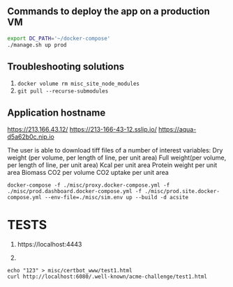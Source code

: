 
## Commands to deploy the app on a production VM

``` bash
export DC_PATH='~/docker-compose'
./manage.sh up prod
```
## Troubleshooting solutions
1. `docker volume rm misc_site_node_modules`
2. `git pull --recurse-submodules`


## Application hostname 
https://213.166.43.12/
https://213-166-43-12.sslip.io/
https://aqua-d5a62b0c.nip.io

The user is able to download tiff files of a number of interest variables:
	Dry weight (per volume, per length of line, per unit area)
	Full weight(per volume, per length of line, per unit area)
	Kcal per unit area
	Protein weight per unit area
	Biomass CO2 per volume
	CO2 uptake per unit area

```
docker-compose -f ./misc/proxy.docker-compose.yml -f ./misc/prod.dashboard.docker-compose.yml -f ./misc/prod.site.docker-compose.yml --env-file=./misc/sim.env up --build -d acsite
```

# TESTS
1. https://localhost:4443

2.
```
echo "123" > misc/certbot_www/test1.html
curl http://localhost:6080/.well-known/acme-challenge/test1.html
```
